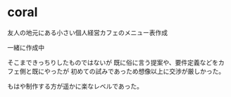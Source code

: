 # coral

友人の地元にある小さい個人経営カフェのメニュー表作成

一緒に作成中

そこまできっちりしたものではないが
既に俗に言う提案や、要件定義などをカフェ側と既にやったが
初めての試みであっため想像以上に交渉が厳しかった。

もはや制作する方が遥かに楽なレベルであった。


